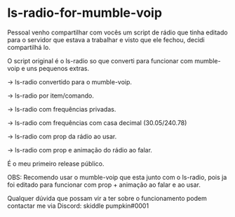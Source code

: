 # ls-radio-for-mumble-voip

Pessoal venho compartilhar com vocês um script de rádio que tinha editado para o servidor que estava a trabalhar e visto que ele fechou, decidi compartilhá lo.

O script original é o ls-radio so que converti para funcionar com mumble-voip e uns pequenos extras.

-> ls-radio convertido para o mumble-voip.

-> ls-radio por item/comando.

-> ls-radio com frequências privadas.

-> ls-radio com frequências com casa decimal (30.05/240.78)

-> ls-radio com prop da rádio ao usar.

-> ls-radio com prop e animação do rádio ao falar.

É o meu primeiro release público.

OBS: Recomendo usar o mumble-voip que esta junto com o ls-radio, pois ja foi editado para funcionar com prop + animação ao falar e ao usar.


Qualquer dúvida que possam vir a ter sobre o funcionamento podem contactar me via Discord: skiddle pumpkin#0001
